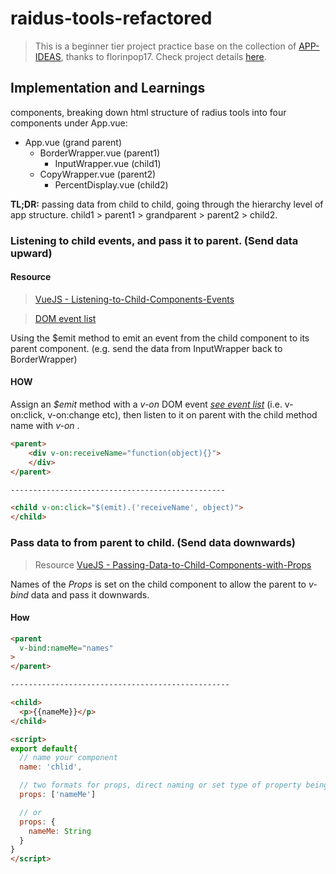 # raidus-tools-refactored

>This is a beginner tier project practice base on the collection of [APP-IDEAS](https://github.com/florinpop17/app-ideas), thanks to florinpop17. Check project details [here](https://github.com/florinpop17/app-ideas/blob/master/Projects/Border-Radius-Previewer.md).

## Implementation and Learnings

components, breaking down html structure of radius tools into four components under App.vue:
- App.vue (grand parent)
  - BorderWrapper.vue (parent1)
    - InputWrapper.vue (child1)
  - CopyWrapper.vue (parent2)
    - PercentDisplay.vue (child2)

**TL;DR:** passing data from child to child, going through the hierarchy level of app structure. child1 > parent1 > grandparent > parent2 > child2.

### Listening to child events, and pass it to parent. (Send data upward)
#### Resource
> [VueJS - Listening-to-Child-Components-Events](https://vuejs.org/v2/guide/components.html#Listening-to-Child-Components-Events)

>[DOM event list](https://developer.mozilla.org/en-US/docs/Web/Events)

Using the $emit method to emit an event from the child component to its parent component. (e.g. send the data from InputWrapper back to BorderWrapper)

#### HOW

Assign an *$emit* method with a *v-on* DOM event *[see event list](https://developer.mozilla.org/en-US/docs/Web/Events)* (i.e. v-on:click, v-on:change etc), then listen to it on parent with the child method name with *v-on* .

```html
<parent>
    <div v-on:receiveName="function(object){}">
    </div>
</parent>

------------------------------------------------

<child v-on:click="$(emit).('receiveName', object)">
</child>
```

### Pass data to from parent to child. (Send data downwards)

>Resource [VueJS - Passing-Data-to-Child-Components-with-Props](https://vuejs.org/v2/guide/components.html#Passing-Data-to-Child-Components-with-Props)

Names of the *Props* is set on the child component to allow the parent to *v-bind* data and pass it downwards.

#### How

```html
<parent
  v-bind:nameMe="names"
>
</parent>

-------------------------------------------------

<child>
  <p>{{nameMe}}</p>
</child>

<script>
export default{
  // name your component
  name: 'chlid',

  // two formats for props, direct naming or set type of property being recevied.
  props: ['nameMe']

  // or
  props: {
    nameMe: String
  }
}
</script>

```
